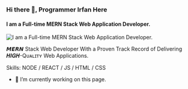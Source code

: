 ### Hi there 👋, Programmer Irfan Here
#### I am a Full-time MERN Stack Web Application Developer.
![I am a Full-time MERN Stack Web Application Developer.](https://scontent.fdac157-1.fna.fbcdn.net/v/t39.30808-6/324590514_865092481370575_8680655124232899089_n.jpg?_nc_cat=109&ccb=1-7&_nc_sid=e3f864&_nc_ohc=xMyLgLAhz38AX--TBf7&_nc_ht=scontent.fdac157-1.fna&oh=00_AfANty02B7Nikn9bmy_N99wBjul67x6PgkJzlMy9IH127Q&oe=642FEE87)

𝙈𝙀𝙍𝙉 Stack Web Developer With a Proven Track Record of Delivering 𝑯𝑰𝑮𝑯-Qᴜᴀʟɪᴛʏ Web Applications.

Skills: NODE / REACT / JS / HTML / CSS

- 🔭 I’m currently working on this page. 





